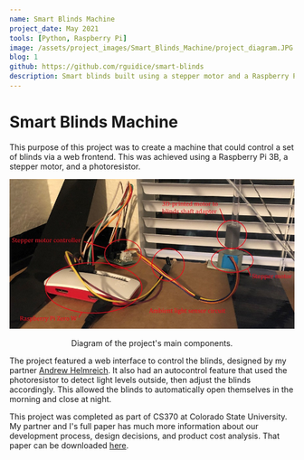 ```yaml
---
name: Smart Blinds Machine
project_date: May 2021
tools: [Python, Raspberry Pi]
image: /assets/project_images/Smart_Blinds_Machine/project_diagram.JPG
blog: 1
github: https://github.com/rguidice/smart-blinds
description: Smart blinds built using a stepper motor and a Raspberry Pi.
---
```

# Smart Blinds Machine

This purpose of this project was to create a machine that could control a set of blinds via a web frontend. This was achieved using a Raspberry Pi 3B, a stepper motor, and a photoresistor.

<p align="center">
	<img src="/assets/project_images/Smart_Blinds_Machine/project_diagram.JPG">
	<center> Diagram of the project's main components. </center>
</p>

The project featured a web interface to control the blinds, designed by my partner [Andrew Helmreich](https://www.linkedin.com/in/andrewhelmreich/). It also had an autocontrol feature that used the photoresistor to detect light levels outside, then adjust the blinds accordingly. This allowed the blinds to automatically open themselves in the morning and close at night.

This project was completed as part of CS370 at Colorado State University. My partner and I's full paper has much more information about our development process, design decisions, and product cost analysis. That paper can be downloaded <a href="/assets/project_images/Smart_Blinds_Machine/report.pdf" download>here</a>.
